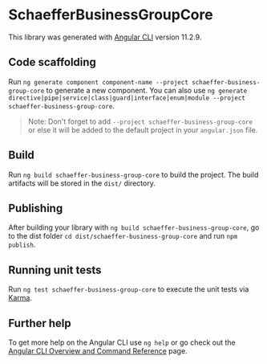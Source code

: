 # SchaefferBusinessGroupCore

This library was generated with [Angular CLI](https://github.com/angular/angular-cli) version 11.2.9.

## Code scaffolding

Run `ng generate component component-name --project schaeffer-business-group-core` to generate a new component. You can also use `ng generate directive|pipe|service|class|guard|interface|enum|module --project schaeffer-business-group-core`.
> Note: Don't forget to add `--project schaeffer-business-group-core` or else it will be added to the default project in your `angular.json` file. 

## Build

Run `ng build schaeffer-business-group-core` to build the project. The build artifacts will be stored in the `dist/` directory.

## Publishing

After building your library with `ng build schaeffer-business-group-core`, go to the dist folder `cd dist/schaeffer-business-group-core` and run `npm publish`.

## Running unit tests

Run `ng test schaeffer-business-group-core` to execute the unit tests via [Karma](https://karma-runner.github.io).

## Further help

To get more help on the Angular CLI use `ng help` or go check out the [Angular CLI Overview and Command Reference](https://angular.io/cli) page.
